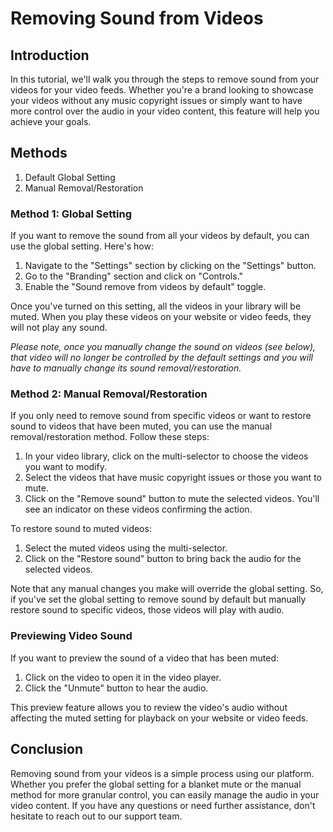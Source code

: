 # Removing Sound from Videos

## Introduction

In this tutorial, we'll walk you through the steps to remove sound from your videos for your video feeds. Whether you're a brand looking to showcase your videos without any music copyright issues or simply want to have more control over the audio in your video content, this feature will help you achieve your goals.

## Methods

1. Default Global Setting
2. Manual Removal/Restoration

### Method 1: Global Setting

If you want to remove the sound from all your videos by default, you can use the global setting. Here's how:

1. Navigate to the "Settings" section by clicking on the "Settings" button.
2. Go to the "Branding" section and click on "Controls."
3. Enable the "Sound remove from videos by default" toggle.

Once you've turned on this setting, all the videos in your library will be muted. When you play these videos on your website or video feeds, they will not play any sound.

*Please note, once you manually change the sound on videos (see below), that video will no longer be controlled by the default settings and you will have to manually change its sound removal/restoration.*

### Method 2: Manual Removal/Restoration

If you only need to remove sound from specific videos or want to restore sound to videos that have been muted, you can use the manual removal/restoration method. Follow these steps:

1. In your video library, click on the multi-selector to choose the videos you want to modify.
2. Select the videos that have music copyright issues or those you want to mute.
3. Click on the "Remove sound" button to mute the selected videos. You'll see an indicator on these videos confirming the action.

To restore sound to muted videos:

1. Select the muted videos using the multi-selector.
2. Click on the "Restore sound" button to bring back the audio for the selected videos.

Note that any manual changes you make will override the global setting. So, if you've set the global setting to remove sound by default but manually restore sound to specific videos, those videos will play with audio.

### Previewing Video Sound

If you want to preview the sound of a video that has been muted:

1. Click on the video to open it in the video player.
2. Click the "Unmute" button to hear the audio.

This preview feature allows you to review the video's audio without affecting the muted setting for playback on your website or video feeds.

## Conclusion

Removing sound from your videos is a simple process using our platform. Whether you prefer the global setting for a blanket mute or the manual method for more granular control, you can easily manage the audio in your video content. If you have any questions or need further assistance, don't hesitate to reach out to our support team.
